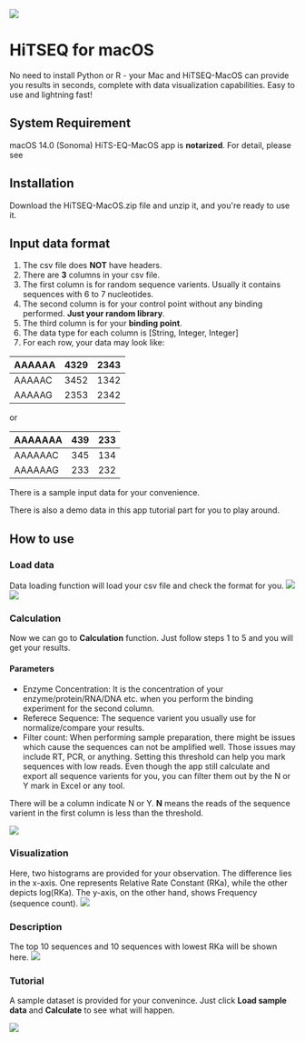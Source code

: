 ![](Images/EQ128.png)
# HiTSEQ for macOS 

No need to install Python or R - your Mac and HiTSEQ-MacOS can provide you results in seconds, complete with data visualization capabilities. Easy to use and lightning fast!

## System Requirement
macOS 14.0 (Sonoma)
HiTS-EQ-MacOS app is **notarized**.
For detail, please see 

## Installation

Download the HiTSEQ-MacOS.zip file and unzip it, and you're ready to use it.

## Input data format
1. The csv file does **NOT** have headers.
2. There are **3** columns in your csv file.
3. The first column is for random sequence varients. Usually it contains sequences with 6 to 7 nucleotides.
4. The second column is for your control point without any binding performed. **Just your random library**.
5. The third column is for your **binding point**.
6. The data type for each column is [String, Integer, Integer]
7. For each row, your data may look like:

| AAAAAA | 4329 | 2343 |
|--------|------|------|
|AAAAAC|3452|1342|
|AAAAAG|2353|2342|

or 

 AAAAAAA | 439 | 233 |
|--------|------|------|
|AAAAAAC|345|134|
|AAAAAAG|233|232|

There is a sample input data for your convenience.

There is also a demo data in this app tutorial part for you to play around.

## How to use
### Load data
Data loading function will load your csv file and check the format for you.
![](Images/Load01.png)
![](Images/Load02.png)

### Calculation
Now we can go to **Calculation** function.
Just follow steps 1 to 5 and you will get your results.
#### Parameters
- Enzyme Concentration: It is the concentration of your enzyme/protein/RNA/DNA etc. when you perform the binding experiment for the second column.
- Referece Sequence: The sequence varient you usually use for normalize/compare your results.
- Filter count: When performing sample preparation, there might be issues which cause the sequences can not be amplified well. Those issues may include RT, PCR, or anything. Setting this threshold can help you mark sequences with low reads. Even though the app still calculate and export all sequence varients for you, you can filter them out by the N or Y mark in Excel or any tool.

There will be a column indicate N or Y. **N** means the reads of the sequence varient in the first column is less than the threshold.

![](Images/Calculate01.png)

### Visualization

Here, two histograms are provided for your observation. The difference lies in the x-axis. One represents Relative Rate Constant (RKa), while the other depicts log(RKa). The y-axis, on the other hand, shows Frequency (sequence count).
![](Images/Bar01.png)

### Description

The top 10 sequences and 10 sequences with lowest RKa will be shown here.
![](Images/Stats01.png)

### Tutorial

A sample dataset is provided for your convenince. Just click **Load sample data** and **Calculate** to see what will happen.

![](Images/Tutorial01.png)